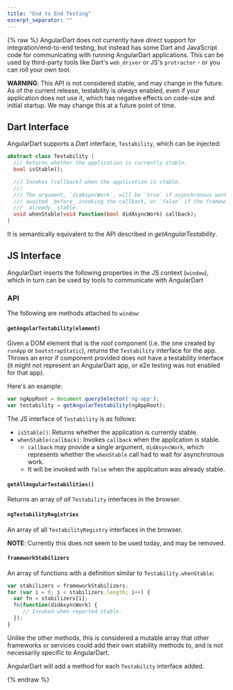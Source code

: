 ```yaml
---
title: "End to End Testing"
excerpt_separator: ""
---
```

{% raw %}
AngularDart does not currently have _direct_ support for integration/end-to-end
testing, but instead has some Dart and JavaScript code for communicating with
running AngularDart applications. This can be used by third-party tools like
Dart's `web_driver` or JS's `protractor` - or you can roll your own tool.

**WARNING**: This API is not considered stable, and may change in the future.
             As of the current release, testability is _always_ enabled, even
             if your application does not use it, which has negative effects on
             code-size and initial startup. We may change this at a future point
             of time.

## Dart Interface

AngularDart supports a _Dart_ interface, `Testability`, which can be injected:

```dart
abstract class Testability {
  /// Returns whether the application is currently stable.
  bool isStable();

  /// Invokes [callback] when the application is stable.
  ///
  /// The argument, `didAsyncWork`, will be `true` if asynchronous work was
  /// awaited _before_ invoking the callback, or `false` if the framework was
  /// _already_ stable.
  void whenStable(void Function(bool didAsyncWork) callback);
}
```

It is semantically equivalent to the API described in _getAngularTestability_.

## JS Interface

AngularDart inserts the following properties in the JS context (`window`),
which in turn can be used by tools to communicate with AngularDart

### API

The following are methods attached to `window`:

#### `getAngularTestability(element)`

Given a DOM element that is the _root_ component (i.e. the one created by
`runApp` or `bootstrapStatic`), returns the `Testability` interface for the
app. Throws an error if component provided does not have a testability
interface (it might not represent an AngularDart app, or e2e testing was not
enabled for that app).

Here's an example:

```js
var ngAppRoot = document.querySelector('ng-app');
var testability = getAngularTestability(ngAppRoot);
```

The JS interface of `Testability` is as follows:

* `isStable()`: Returns whether the application is currently stable.
* `whenStable(callback)`: Invokes `callback` when the application is stable.
  * `callback` may provide a single argument, `didAsyncWork`, which represents
    whether the `whenStable` call had to wait for asynchronous work.
  * It will be invoked with `false` when the application was already stable.

#### `getAllAngularTestabilities()`

Returns an array of _all_ `Testability` interfaces in the browser.

#### `ngTestabilityRegistries`

An array of all `TestabilityRegistry` interfaces in the browser.

**NOTE**: Currently this does not seem to be used today, and may be removed.

#### `frameworkStabilizers`

An array of functions with a definition similar to `Testability.whenStable`:

```js
var stabilizers = frameworkStabilizers;
for (var i = 0; i < stabilizers.length; i++) {
  var fn = stabilizers[i];
  fn(function(didAsyncWork) {
     // Invoked when reported stable.
  });
}
```

Unlike the other methods, this is considered a mutable array that other
frameworks or services could add their own stability methods to, and is not
necessarily specific to AngularDart.

AngularDart will add a method for each `Testability` interface added.

{% endraw %}